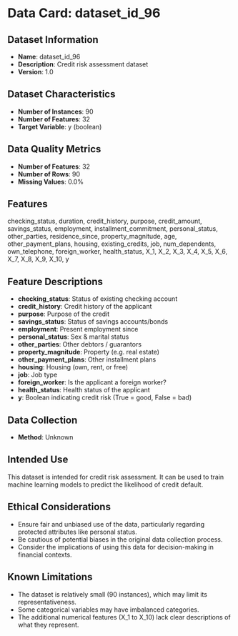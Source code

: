 
# Data Card: dataset_id_96

## Dataset Information
- **Name**: dataset_id_96
- **Description**: Credit risk assessment dataset
- **Version**: 1.0

## Dataset Characteristics
- **Number of Instances**: 90
- **Number of Features**: 32
- **Target Variable**: y (boolean)

## Data Quality Metrics
- **Number of Features**: 32
- **Number of Rows**: 90
- **Missing Values**: 0.0%

## Features
checking_status, duration, credit_history, purpose, credit_amount, savings_status, employment, installment_commitment, personal_status, other_parties, residence_since, property_magnitude, age, other_payment_plans, housing, existing_credits, job, num_dependents, own_telephone, foreign_worker, health_status, X_1, X_2, X_3, X_4, X_5, X_6, X_7, X_8, X_9, X_10, y

## Feature Descriptions
- **checking_status**: Status of existing checking account
- **credit_history**: Credit history of the applicant
- **purpose**: Purpose of the credit
- **savings_status**: Status of savings accounts/bonds
- **employment**: Present employment since
- **personal_status**: Sex & marital status
- **other_parties**: Other debtors / guarantors
- **property_magnitude**: Property (e.g. real estate)
- **other_payment_plans**: Other installment plans
- **housing**: Housing (own, rent, or free)
- **job**: Job type
- **foreign_worker**: Is the applicant a foreign worker?
- **health_status**: Health status of the applicant
- **y**: Boolean indicating credit risk (True = good, False = bad)

## Data Collection
- **Method**: Unknown

## Intended Use
This dataset is intended for credit risk assessment. It can be used to train machine learning models to predict the likelihood of credit default.

## Ethical Considerations
- Ensure fair and unbiased use of the data, particularly regarding protected attributes like personal status.
- Be cautious of potential biases in the original data collection process.
- Consider the implications of using this data for decision-making in financial contexts.

## Known Limitations
- The dataset is relatively small (90 instances), which may limit its representativeness.
- Some categorical variables may have imbalanced categories.
- The additional numerical features (X_1 to X_10) lack clear descriptions of what they represent.
    